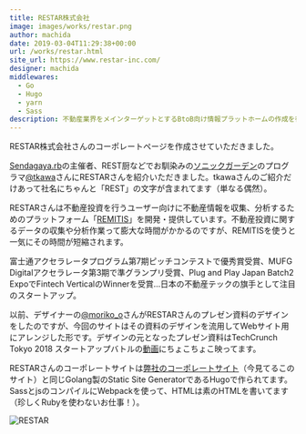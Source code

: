 ```yaml
---
title: RESTAR株式会社
image: images/works/restar.png
author: machida
date: 2019-03-04T11:29:38+00:00
url: /works/restar.html
site_url: https://www.restar-inc.com/
designer: machida
middlewares:
  - Go
  - Hugo
  - yarn
  - Sass
description: 不動産業界をメインターゲットとするBtoB向け情報プラットホームの作成を行なっているRESTAR株式会社のホームページ作成の紹介
---
```


RESTAR株式会社さんのコーポレートページを作成させていただきました。

[Sendagaya.rb](https://sendagayarb.doorkeeper.jp/)の主催者、REST厨などでお馴染みの[ソニックガーデン](https://www.sonicgarden.jp/)のプログラマ[@tkawa](https://twitter.com/tkawa)さんにRESTARさんを紹介いただきました。tkawaさんのご紹介だけあって社名にちゃんと「REST」の文字が含まれてます（単なる偶然）。

RESTARさんは不動産投資を行うユーザー向けに不動産情報を収集、分析するためのプラットフォーム「[REMITIS](https://www.restar-inc.com/product/)」を開発・提供しています。不動産投資に関するデータの収集や分析作業って膨大な時間がかかるのですが、REMITISを使うと一気にその時間が短縮されます。

富士通アクセラレータプログラム第7期ピッチコンテストで優秀賞受賞、MUFG Digitalアクセラレータ第3期で準グランプリ受賞、Plug and Play Japan Batch2 ExpoでFintech VerticalのWinnerを受賞...日本の不動産テックの旗手として注目のスタートアップ。

以前、デザイナーの[@moriko_o](https://twitter.com/moriko_o)さんがRESTARさんのプレゼン資料のデザインをしたのですが、今回のサイトはその資料のデザインを流用してWebサイト用にアレンジした形です。デザインの元となったプレゼン資料はTechCrunch Tokyo 2018 スタートアップバトルの[動画](https://www.youtube.com/watch?v=80CC7pJXDKA&feature=youtu.be)にちょこちょこ映ってます。

RESTARさんのコーポレートサイトは[弊社のコーポレートサイト](/works/fjord-2017.html)（今見てるこのサイト）と同じGolang製のStatic Site GeneratorであるHugoで作られてます。SassとjsのコンパイルにWebpackを使って、HTMLは素のHTMLを書いてます（珍しくRubyを使わないお仕事！）。


<img src="https://i.gyazo.com/f76b0df005ca0b3268fab9562d1782bc.png" alt="RESTAR" />
